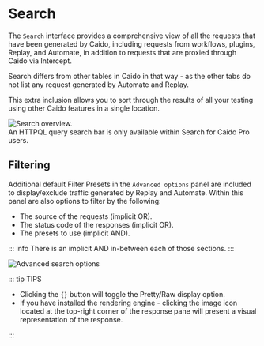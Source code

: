 # Search

The `Search` interface provides a comprehensive view of all the requests that have been generated by Caido, including requests from workflows, plugins, Replay, and Automate, in addition to requests that are proxied through Caido via Intercept.

Search differs from other tables in Caido in that way - as the other tabs do not list any request generated by Automate and Replay.

This extra inclusion allows you to sort through the results of all your testing using other Caido features in a single location.

<img alt="Search overview." src="/_images/search_interface_guides.png" center/>
<br>

<ProContainer>
An HTTPQL query search bar is only available within Search for Caido Pro users.
</ProContainer>

## Filtering

Additional default Filter Presets in the `Advanced options` panel are included to display/exclude traffic generated by Replay and Automate. Within this panel are also options to filter by the following:

- The source of the requests (implicit OR).
- The status code of the responses (implicit OR).
- The presets to use (implicit AND).

::: info
There is an implicit AND in-between each of those sections.
:::

<img alt="Advanced search options" src="/_images/search_adv_menu.png" center/>

::: tip TIPS

- Clicking the `{}` button will toggle the Pretty/Raw display option.
- If you have installed the rendering engine - clicking the image icon located at the top-right corner of the response pane will present a visual representation of the response.

:::
